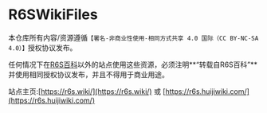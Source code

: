 # R6SWikiFiles

本仓库所有内容/资源遵循`【署名-非商业性使用-相同方式共享 4.0 国际（CC BY-NC-SA 4.0）】`授权协议发布。

任何情况下在[R6S百科](https://r6s.huijiwiki.com/ "R6S百科")以外的站点使用这些资源，必须注明**“转载自R6S百科”**并使用相同授权协议发布，并且不得用于商业用途。

站点主页:[https://r6s.wiki/](https://r6s.wiki/) 或 [https://r6s.huijiwiki.com/](https://r6s.huijiwiki.com/)